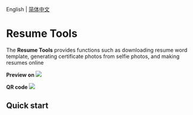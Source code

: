 English | [简体中文](./README.cn.md)

# Resume Tools

The **Resume Tools** provides functions such as downloading resume word template, generating certificate photos from selfie photos, and making resumes online

**Preview on**
![](https://s3.bmp.ovh/imgs/2022/09/06/613dd13fb27aea8c.png)

**QR code**
![](https://s3.bmp.ovh/imgs/2022/09/06/a6ad16edb6e803db.jpg)

## Quick start
